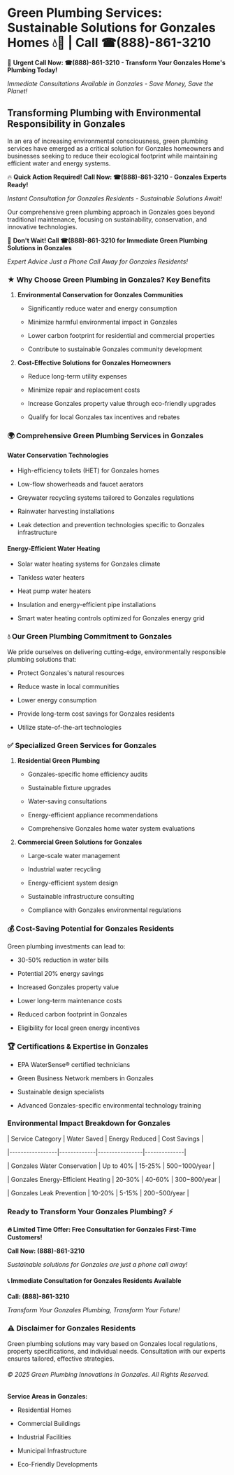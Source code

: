 # Green Plumbing Services: Sustainable Solutions for Gonzales Homes 💧🌿 | Call ☎(888)-861-3210

🚨 **Urgent Call Now: ☎(888)-861-3210 - Transform Your Gonzales Home's Plumbing Today!**
*Immediate Consultations Available in Gonzales - Save Money, Save the Planet!*

## Transforming Plumbing with Environmental Responsibility in Gonzales

In an era of increasing environmental consciousness, green plumbing services have emerged as a critical solution for Gonzales homeowners and businesses seeking to reduce their ecological footprint while maintaining efficient water and energy systems. 

🔥 **Quick Action Required! Call Now: ☎(888)-861-3210 - Gonzales Experts Ready!**
*Instant Consultation for Gonzales Residents - Sustainable Solutions Await!*

Our comprehensive green plumbing approach in Gonzales goes beyond traditional maintenance, focusing on sustainability, conservation, and innovative technologies.

🚨 **Don't Wait! Call ☎(888)-861-3210 for Immediate Green Plumbing Solutions in Gonzales**
*Expert Advice Just a Phone Call Away for Gonzales Residents!*

### ★ Why Choose Green Plumbing in Gonzales? Key Benefits

1. **Environmental Conservation for Gonzales Communities** 
   - Significantly reduce water and energy consumption
   - Minimize harmful environmental impact in Gonzales
   - Lower carbon footprint for residential and commercial properties
   - Contribute to sustainable Gonzales community development

2. **Cost-Effective Solutions for Gonzales Homeowners** 
   - Reduce long-term utility expenses
   - Minimize repair and replacement costs
   - Increase Gonzales property value through eco-friendly upgrades
   - Qualify for local Gonzales tax incentives and rebates

### 🌍 Comprehensive Green Plumbing Services in Gonzales

#### Water Conservation Technologies
- High-efficiency toilets (HET) for Gonzales homes
- Low-flow showerheads and faucet aerators
- Greywater recycling systems tailored to Gonzales regulations
- Rainwater harvesting installations
- Leak detection and prevention technologies specific to Gonzales infrastructure

#### Energy-Efficient Water Heating
- Solar water heating systems for Gonzales climate
- Tankless water heaters
- Heat pump water heaters
- Insulation and energy-efficient pipe installations
- Smart water heating controls optimized for Gonzales energy grid

### 💧 Our Green Plumbing Commitment to Gonzales

We pride ourselves on delivering cutting-edge, environmentally responsible plumbing solutions that:
- Protect Gonzales's natural resources
- Reduce waste in local communities
- Lower energy consumption
- Provide long-term cost savings for Gonzales residents
- Utilize state-of-the-art technologies

### ✅ Specialized Green Services for Gonzales

1. **Residential Green Plumbing**
   - Gonzales-specific home efficiency audits
   - Sustainable fixture upgrades
   - Water-saving consultations
   - Energy-efficient appliance recommendations
   - Comprehensive Gonzales home water system evaluations

2. **Commercial Green Solutions for Gonzales**
   - Large-scale water management
   - Industrial water recycling
   - Energy-efficient system design
   - Sustainable infrastructure consulting
   - Compliance with Gonzales environmental regulations

### 💰 Cost-Saving Potential for Gonzales Residents

Green plumbing investments can lead to:
- 30-50% reduction in water bills
- Potential 20% energy savings
- Increased Gonzales property value
- Lower long-term maintenance costs
- Reduced carbon footprint in Gonzales
- Eligibility for local green energy incentives

### 🏆 Certifications & Expertise in Gonzales

- EPA WaterSense® certified technicians
- Green Business Network members in Gonzales
- Sustainable design specialists
- Advanced Gonzales-specific environmental technology training

### Environmental Impact Breakdown for Gonzales

| Service Category | Water Saved | Energy Reduced | Cost Savings |
|-----------------|-------------|----------------|--------------|
| Gonzales Water Conservation | Up to 40% | 15-25% | $500-$1000/year |
| Gonzales Energy-Efficient Heating | 20-30% | 40-60% | $300-$800/year |
| Gonzales Leak Prevention | 10-20% | 5-15% | $200-$500/year |

### Ready to Transform Your Gonzales Plumbing? ⚡

**🔥 Limited Time Offer: Free Consultation for Gonzales First-Time Customers!**

**Call Now: (888)-861-3210**
*Sustainable solutions for Gonzales are just a phone call away!*

#### 📞 Immediate Consultation for Gonzales Residents Available

**Call: (888)-861-3210**
*Transform Your Gonzales Plumbing, Transform Your Future!*

### ⚠️ Disclaimer for Gonzales Residents

Green plumbing solutions may vary based on Gonzales local regulations, property specifications, and individual needs. Consultation with our experts ensures tailored, effective strategies.

###### © 2025 Green Plumbing Innovations in Gonzales. All Rights Reserved.

**Service Areas in Gonzales:** 
- Residential Homes
- Commercial Buildings
- Industrial Facilities
- Municipal Infrastructure
- Eco-Friendly Developments